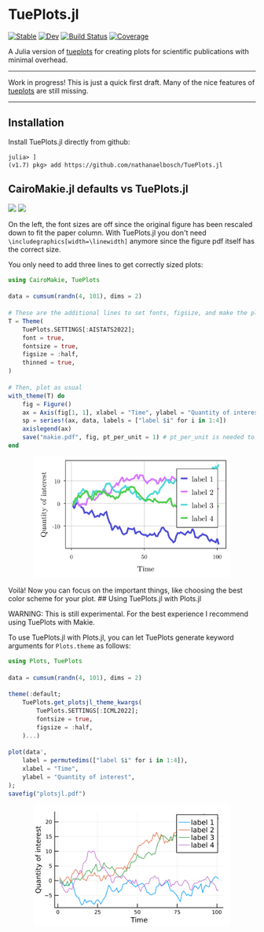 # TuePlots.jl

[![Stable](https://img.shields.io/badge/docs-stable-blue.svg)](https://nathanaelbosch.github.io/TuePlots.jl/stable/)
[![Dev](https://img.shields.io/badge/docs-dev-blue.svg)](https://nathanaelbosch.github.io/TuePlots.jl/dev/)
[![Build Status](https://github.com/nathanaelbosch/TuePlots.jl/actions/workflows/CI.yml/badge.svg?branch=main)](https://github.com/nathanaelbosch/TuePlots.jl/actions/workflows/CI.yml?query=branch%3Amain)
[![Coverage](https://codecov.io/gh/nathanaelbosch/TuePlots.jl/branch/main/graph/badge.svg)](https://codecov.io/gh/nathanaelbosch/TuePlots.jl)

A Julia version of [tueplots](https://github.com/pnkraemer/tueplots/) for creating plots for scientific publications with minimal overhead.

* * *

Work in progress!
This is just a quick first draft.
Many of the nice features of [tueplots](https://github.com/pnkraemer/tueplots/) are still missing.

* * *

## Installation

Install TuePlots.jl directly from github:

```
julia> ]
(v1.7) pkg> add https://github.com/nathanaelbosch/TuePlots.jl
```

## CairoMakie.jl defaults vs TuePlots.jl

<img src="files/paper_before.svg" width="400"/> <img src="files/paper_after.svg" width="400"/>

On the left, the font sizes are off since the original figure has been rescaled down to fit the paper column.
With TuePlots.jl you don't need `\includegraphics[width=\linewidth]` anymore since the figure pdf itself has the correct size.

You only need to add three lines to get correctly sized plots:

```julia
using CairoMakie, TuePlots

data = cumsum(randn(4, 101), dims = 2)

# These are the additional lines to set fonts, figsize, and make the plot a bit more sleek
T = Theme(
    TuePlots.SETTINGS[:AISTATS2022];
    font = true,
    fontsize = true,
    figsize = :half,
    thinned = true,
)

# Then, plot as usual
with_theme(T) do
    fig = Figure()
    ax = Axis(fig[1, 1], xlabel = "Time", ylabel = "Quantity of interest")
    sp = series!(ax, data, labels = ["label $i" for i in 1:4])
    axislegend(ax)
    save("makie.pdf", fig, pt_per_unit = 1) # pt_per_unit is needed to ensure the correct sizes
end
```

<p align="center">
<img src="./files/makie.svg" width="400" />
</p>
Voilà! Now you can focus on the important things, like choosing the best color scheme for your plot.
## Using TuePlots.jl with Plots.jl

WARNING: This is still experimental. For the best experience I recommend using TuePlots with Makie.

To use TuePlots.jl with Plots.jl, you can let TuePlots generate keyword arguments for `Plots.theme` as follows:

```julia
using Plots, TuePlots

data = cumsum(randn(4, 101), dims = 2)

theme(:default;
    TuePlots.get_plotsjl_theme_kwargs(
        TuePlots.SETTINGS[:ICML2022];
        fontsize = true,
        figsize = :half,
    )...)

plot(data',
    label = permutedims(["label $i" for i in 1:4]),
    xlabel = "Time",
    ylabel = "Quantity of interest",
);
savefig("plotsjl.pdf")
```

<p align="center">
<img src="./files/plotsjl.svg" width="400" />
</p>
